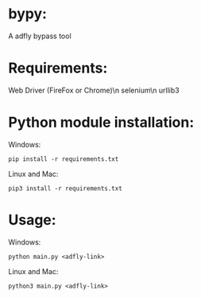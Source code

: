# bypy:
 A adfly bypass tool
# Requirements:
 Web Driver (FireFox or Chrome)\n
 selenium\n
 urllib3
# Python module installation:
 Windows:
  ```
  pip install -r requirements.txt
  ```
 Linux and Mac:
  ```
  pip3 install -r requirements.txt
  ```
# Usage:
 Windows:
 ```
 python main.py <adfly-link>
 ```
 Linux and Mac:
 ```
 python3 main.py <adfly-link>
 ```
